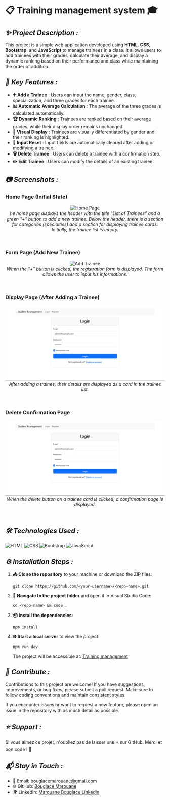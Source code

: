# 📋 **Training management system** 🎓

## ***✨ Project Description :***
This project is a simple web application developed using **HTML**, **CSS**, **Bootstrap**, and **JavaScript** to manage trainees in a class. It allows users to add trainees with their grades, calculate their average, and display a dynamic ranking based on their performance and class while maintaining the order of addition.

## ***🔧 Key Features :***

- **➕ Add a Trainee** : Users can input the name, gender, class, specialization, and three grades for each trainee.
- **📊 Automatic Average Calculation** : The average of the three grades is calculated automatically.
- **🏆 Dynamic Ranking** : Trainees are ranked based on their average grades, while their display order remains unchanged.
- **🎨 Visual Display** : Trainees are visually differentiated by gender and their ranking is highlighted.
- **🧹 Input Reset** : Input fields are automatically cleared after adding or modifying a trainee.
- **🗑️ Delete Trainee** : Users can delete a trainee with a confirmation step.
- **✏️ Edit Trainee** : Users can modify the details of an existing trainee.

## ***📷 Screenshots :***

### Home Page (Initial State)
<p align="center">
  <img src="images/hoem_page.png" alt="Home Page" />
  <br>
  <em>he home page displays the header with the title "List of Trainees" and a green "+" button to add a new trainee. Below the header, there is a section for categories (specialties) and a section for displaying trainee cards. Initially, the trainee list is empty.</em>
</p><br>

### Form Page (Add New Trainee)
<p align="center">
  <img src="images/add_stg.png" alt="Add Trainee" />
  <br>
  <em>When the "+" button is clicked, the registration form is displayed. The form allows the user to input his informations.</em>
</p><br>

### Display Page (After Adding a Trainee)
<p align="center">
  <img src="https://github.com/BouglaceMarouane/Student-Management-System/blob/4a10aa592089f7f4e8df72452946b8af28895d43/images/login.png" alt="image alt"/>
  <br>
  <em>After adding a trainee, their details are displayed as a card in the trainee list.</em>
</p><br>

### Delete Confirmation Page
<p align="center">
  <img src="https://github.com/BouglaceMarouane/Student-Management-System/blob/4a10aa592089f7f4e8df72452946b8af28895d43/images/login.png" alt="image alt"/>
  <br>
  <em>When the delete button on a trainee card is clicked, a confirmation page is displayed.</em>
</p><br>

## ***🛠️ Technologies Used :***

![HTML](https://img.shields.io/badge/HTML-5-orange?logo=html5&logoColor=white) ![CSS](https://img.shields.io/badge/CSS-3-blue?logo=css3&logoColor=white) ![Bootstrap](https://img.shields.io/badge/Bootstrap-5-red?logo=Bootstrap&logoColor=white) ![JavaScript](https://img.shields.io/badge/JavaScript-ES6-green?logo=javascript&logoColor=white)

## ***⚙️ Installation Steps :***

1. **📥 Clone the repository** to your machine or download the ZIP files:
   ```
   git clone https://github.com/<your-username>/<repo-name>.git
   ```
2. **📂 Navigate to the project folder** and open it in Visual Studio Code:
   ```
   cd <repo-name> && code .
   ```

3. **📦 Install the dependencies**:
   ```
   npm install
   ```

4. **🌐 Start a local server** to view the project:
   ```
   npm run dev
   ```
   The project will be accessible at: [Training management](https://bouglacemarouane.github.io/trainee-hub/)

## ***🤝 Contribute :***

Contributions to this project are welcome! If you have suggestions, improvements, or bug fixes, please submit a pull request. Make sure to follow coding conventions and maintain consistent styles.

If you encounter issues or want to request a new feature, please open an issue in the repository with as much detail as possible.

## ***⭐ Support :***

Si vous aimez ce projet, n'oubliez pas de laisser une ⭐ sur GitHub. Merci et bon code ! 🚀

## ***📬 Stay in Touch :***

- 📧 Email: bouglacemarouane@gmail.com  
- 🌐 GitHub: [Bouglace Marouane](https://github.com/BouglaceMarouane)
- 🌍 LinkedIn: [Marouane Bouglace Linkedin](https://www.linkedin.com/in/marouane-bouglace-68b17333b/)

